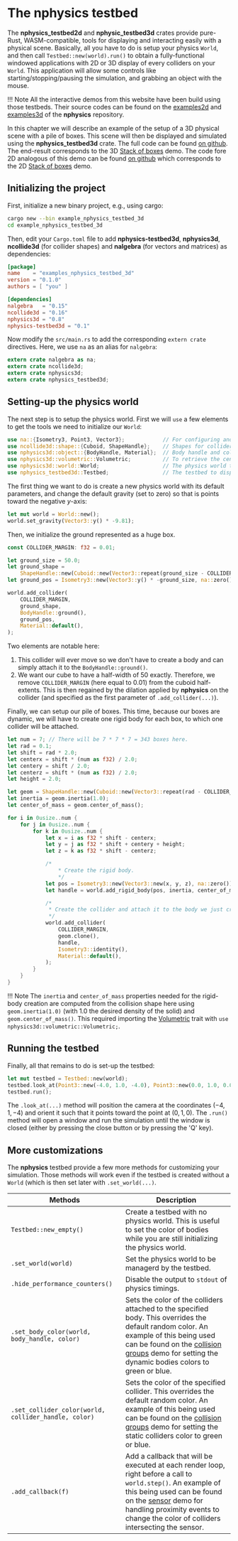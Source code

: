 # The nphysics testbed
The **nphysics_testbed2d** and **nphysic_testbed3d** crates provide pure-Rust, WASM-compatible, tools for displaying and interacting easily with a physical scene. Basically, all you have to do is setup your physics `World`, and then call `Testbed::new(world).run()` to obtain a fully-functional windowed applications with 2D or 3D display of every colliders on your `World`. This application will allow some controls like starting/stopping/pausing the simulation, and grabbing an object with the mouse.

!!! Note
    All the interactive demos from this website have been build using those testbeds. Their source codes can be found on the [examples2d](https://github.com/sebcrozet/nphysics/tree/master/examples2d) and [examples3d](https://github.com/sebcrozet/nphysics/tree/master/examples3d) of the **nphysics** repository.

In this chapter we will describe an example of the setup of a 3D physical scene with a pile of boxes. This scene will then be displayed and simulated using the **nphysics_testbed3d** crate. The full code can be found [on github](https://github.com/sebcrozet/nphysics/blob/master/examples3d/boxes3.rs). The end-result corresponds to the 3D [Stack of boxes](/demo_boxes3/) demo. The code fore 2D analogous of this demo can be found [on github](https://github.com/sebcrozet/nphysics/blob/master/examples2d/boxes2.rs) which corresponds to the 2D [Stack of boxes](/demo_boxes2/) demo.

## Initializing the project
First, initialize a new binary project, e.g., using cargo:

```sh
cargo new --bin example_nphysics_testbed_3d
cd example_nphysics_testbed_3d
```

Then, edit your `Cargo.toml` file to add **nphysics-testbed3d**, **nphysics3d**, **ncollide3d** (for collider shapes) and **nalgebra** (for vectors and matrices) as dependencies:

```toml
[package]
name    = "examples_nphysics_testbed_3d"
version = "0.1.0"
authors = [ "you" ]

[dependencies]
nalgebra   = "0.15"
ncollide3d = "0.16"
nphysics3d = "0.8"
nphysics-testbed3d = "0.1"
```

Now modify the `src/main.rs` to add the corresponding `extern crate` directives. Here, we use `na` as an alias for `nalgebra`:

```rust
extern crate nalgebra as na;
extern crate ncollide3d;
extern crate nphysics3d;
extern crate nphysics_testbed3d;
```

## Setting-up the physics world
The next step is to setup the physics world. First we will `use` a few elements to get the tools we need to initialize our `World`:

```rust
use na::{Isometry3, Point3, Vector3};            // For configuring and positioning bodies.
use ncollide3d::shape::{Cuboid, ShapeHandle};    // Shapes for colliders.
use nphysics3d::object::{BodyHandle, Material};  // Body handle and collider material.
use nphysics3d::volumetric::Volumetric;          // To retrieve the center of mass and inertia properties of a shape.
use nphysics3d::world::World;                    // The physics world to be initialized.
use nphysics_testbed3d::Testbed;                 // The testbed to display/run the simulation.
```

The first thing we want to do is create a new physics world with its default parameters, and change the default gravity (set to zero) so that is points toward the negative $y$-axis:

```rust
let mut world = World::new();
world.set_gravity(Vector3::y() * -9.81);
```

Then, we initialize the ground represented as a huge box.

```rust
const COLLIDER_MARGIN: f32 = 0.01;

let ground_size = 50.0;
let ground_shape =
    ShapeHandle::new(Cuboid::new(Vector3::repeat(ground_size - COLLIDER_MARGIN)));
let ground_pos = Isometry3::new(Vector3::y() * -ground_size, na::zero());

world.add_collider(
    COLLIDER_MARGIN,
    ground_shape,
    BodyHandle::ground(),
    ground_pos,
    Material::default(),
);
```
Two elements are notable here:

1. This collider will ever move so we don't have to create a body and can simply attach it to the `BodyHandle::ground()`.
2. We want our cube to have a half-width of 50 exactly. Therefore, we remove `COLLIDER_MARGIN` (here equal to 0.01) from the cuboid half-extents. This is then regained by the dilation applied by **nphysics** on the collider (and specified as the first parameter of `.add_collider(...)`).

Finally, we can setup our pile of boxes. This time, because our boxes are dynamic, we will have to create one rigid body for each box, to which one collider will be attached.

```rust
let num = 7; // There will be 7 * 7 * 7 = 343 boxes here.
let rad = 0.1;
let shift = rad * 2.0;
let centerx = shift * (num as f32) / 2.0;
let centery = shift / 2.0;
let centerz = shift * (num as f32) / 2.0;
let height = 2.0;

let geom = ShapeHandle::new(Cuboid::new(Vector3::repeat(rad - COLLIDER_MARGIN)));
let inertia = geom.inertia(1.0);
let center_of_mass = geom.center_of_mass();

for i in 0usize..num {
    for j in 0usize..num {
        for k in 0usize..num {
            let x = i as f32 * shift - centerx;
            let y = j as f32 * shift + centery + height;
            let z = k as f32 * shift - centerz;

            /*
                * Create the rigid body.
                */
            let pos = Isometry3::new(Vector3::new(x, y, z), na::zero());
            let handle = world.add_rigid_body(pos, inertia, center_of_mass);

            /*
             * Create the collider and attach it to the body we just created.
             */
            world.add_collider(
                COLLIDER_MARGIN,
                geom.clone(),
                handle,
                Isometry3::identity(),
                Material::default(),
            );
        }
    }
}
```

!!! Note
    The `inertia` and `center_of_mass` properties needed for the rigid-body creation are computed from the collision shape here using `geom.inertia(1.0)` (with 1.0 the desired density of the solid) and `geom.center_of_mass()`. This required importing the [Volumetric](/rustdoc/nphysics3d/volumetric/trait.Volumetric.html) trait with `use nphysics3d::volumetric::Volumetric;`.

## Running the testbed
Finally, all that remains to do is set-up the testbed:

```rust
let mut testbed = Testbed::new(world);
testbed.look_at(Point3::new(-4.0, 1.0, -4.0), Point3::new(0.0, 1.0, 0.0));
testbed.run();
```

The `.look_at(...)` method will position the camera at the coordinates $(-4, 1, -4)$ and orient it such that it points toward the point at $(0, 1, 0)$. The `.run()` method will open a window and run the simulation until the window is closed (either by pressing the close button or by pressing the 'Q' key).

## More customizations
The **nphysics** testbed provide a few more methods for customizing your simulation. Those methods will work even if the testbed is created without a `World` (which is then set later with `.set_world(...)`.

| Methods                | Description |
|--                      | --          |
| `Testbed::new_empty()` | Create a testbed with no physics world. This is useful to set the color of bodies while you are still initializing the physics world. |
| `.set_world(world)` | Set the physics world to be managerd by the testbed. |
| `.hide_performance_counters()` | Disable the output to `stdout` of physics timings. |
| `.set_body_color(world, body_handle, color)` | Sets the color of the colliders attached to the specified body. This overrides the default random color. An example of this being used can be found on the [collision groups](https://github.com/sebcrozet/nphysics/blob/master/examples3d/collision_groups3.rs#L133) demo for setting the dynamic bodies colors to green or blue. |
| `.set_collider_color(world, collider_handle, color)` | Sets the color of the specified collider. This overrides the default random color. An example of this being used can be found on the [collision groups](https://github.com/sebcrozet/nphysics/blob/master/examples3d/collision_groups3.rs#L70) demo for setting the static colliders color to green or blue. |
| `.add_callback(f)`  | Add a callback that will be executed at each render loop, right before a call to `world.step()`. An example of this being used can be found on the [sensor](https://github.com/sebcrozet/nphysics/blob/master/examples3d/sensor3.rs) demo for handling proximity events to change the color of colliders intersecting the sensor. |
